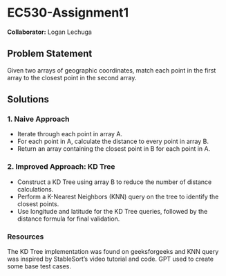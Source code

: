# EC530-Assignment1

**Collaborator:** Logan Lechuga

## Problem Statement
Given two arrays of geographic coordinates, match each point in the first array to the closest point in the second array.

## Solutions

### 1. Naive Approach
- Iterate through each point in array A.
- For each point in A, calculate the distance to every point in array B.
- Return an array containing the closest point in B for each point in A.

### 2. Improved Approach: KD Tree
- Construct a KD Tree using array B to reduce the number of distance calculations.
- Perform a K-Nearest Neighbors (KNN) query on the tree to identify the closest points.
- Use longitude and latitude for the KD Tree queries, followed by the distance formula for final validation.

### Resources
The KD Tree implementation was found on geeksforgeeks and KNN query was inspired by StableSort’s video tutorial and code.
GPT used to create some base test cases. 
